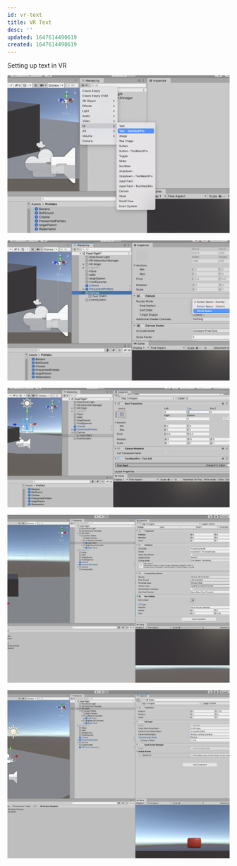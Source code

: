 ```yaml
---
id: vr-text
title: VR Text
desc: ''
updated: 1647614490619
created: 1647614490619
---
```


Setting up text in VR


![](/assets/images/vr_text_1.png)

![](/assets/images/vr_text_2.png)

![](/assets/images/vr_text_3.png)

![](/assets/images/vr_text_4.png)

![](/assets/images/vr_text_5.png)
